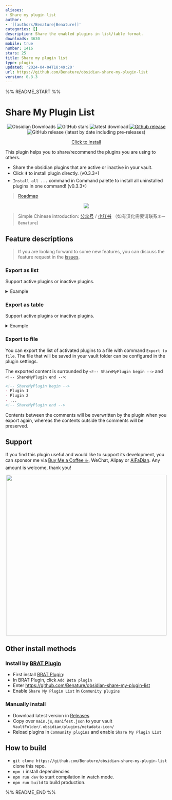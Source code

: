 ```yaml
---
aliases:
- Share my plugin list
author:
- '[[authors/Benature|Benature]]'
categories: []
description: Share the enabled plugins in list/table format.
downloads: 3630
mobile: true
number: 1416
stars: 25
title: Share my plugin list
type: plugin
updated: '2024-04-04T18:49:20'
url: https://github.com/Benature/obsidian-share-my-plugin-list
version: 0.3.3
---
```


%% README_START %%

# Share My Plugin List

<div align="center">

![Obsidian Downloads](https://img.shields.io/badge/dynamic/json?logo=obsidian&color=%23483699&label=downloads&query=%24%5B%22share-my-plugin-list%22%5D.downloads&url=https%3A%2F%2Fraw.githubusercontent.com%2Fobsidianmd%2Fobsidian-releases%2Fmaster%2Fcommunity-plugin-stats.json) ![GitHub stars](https://img.shields.io/github/stars/Benature/obsidian-share-my-plugin-list?style=flat) ![latest download](https://img.shields.io/github/downloads/Benature/obsidian-share-my-plugin-list/latest/total?style=plastic) 
[![Github release](https://img.shields.io/github/manifest-json/v/Benature/obsidian-share-my-plugin-list?color=blue)](https://github.com/Benature/obsidian-share-my-plugin-list/releases/latest) ![GitHub release (latest by date including pre-releases)](https://img.shields.io/github/v/release/Benature/obsidian-share-my-plugin-list?include_prereleases&label=BRAT%20beta)

[Click to install](https://obsidian.md/plugins?id=share-my-plugin-list)

</div>

This plugin helps you to share/recommend the plugins you are using to others.

- Share the obsidian plugins that are active or inactive in your vault. 
- Click ⬇️ to install plugin directly. (v0.3.3+)
- `Install all ...` command in Command palette to install all uninstalled plugins in one command! (v0.3.3+)

>[Roadmap](https://github.com/Benature/obsidian-share-my-plugin-list/labels/status%2Fvote)

<!-- ![ShareMyPluginList](https://github.com/Benature/obsidian-share-my-plugin-list/assets/35028647/f203165c-4c84-4fc4-9122-346f7ec7b34b) -->
<center>
<img src="https://s2.loli.net/2024/01/24/1STZknQCtmu4qwi.gif" />
</center>

> Simple Chinese introduction: [公众号](https://mp.weixin.qq.com/s/WZEncNTYAwyHFB5xfoY4Zg) / [小红书](http://xhslink.com/JgqVzF) 
> （如有汉化需要请联系`木一Benature`）


## Feature descriptions
> If you are looking forward to some new features, you can discuss the feature request in the [issues](https://github.com/Benature/obsidian-share-my-plugin-list).

### Export as list

Support active plugins or inactive plugins.

<details><summary>Example</summary>

Preview:
- [**Dataview**](https://obsidian.md/plugins?id=dataview) by [*Michael Brenan*](https://github.com/blacksmithgu)
- [**Text Format**](https://obsidian.md/plugins?id=obsidian-text-format) by [*Benature*](https://github.com/Benature) [☕️](https://www.buymeacoffee.com/benature) / [⚡️](https://afdian.net/a/Benature-K) / [♡](https://s2.loli.net/2024/04/01/VtX3vYLobdF6MBc.png)
- [**Metadata Icon**](https://obsidian.md/plugins?id=metadata-icon) by [*Benature*](https://github.com/Benature) [☕️](https://www.buymeacoffee.com/benature) / [⚡️](https://afdian.net/a/Benature-K) / [♡](https://s2.loli.net/2024/04/01/VtX3vYLobdF6MBc.png)


Source:
```md
- [**Dataview**](https://obsidian.md/plugins?id=dataview) by [*Michael Brenan*](https://github.com/blacksmithgu)
- [**Text Format**](https://obsidian.md/plugins?id=obsidian-text-format) by [*Benature*](https://github.com/Benature) [☕️](https://www.buymeacoffee.com/benature) / [⚡️](https://afdian.net/a/Benature-K) / [♡](https://s2.loli.net/2024/04/01/VtX3vYLobdF6MBc.png)
- [**Metadata Icon**](https://obsidian.md/plugins?id=metadata-icon) by [*Benature*](https://github.com/Benature) [☕️](https://www.buymeacoffee.com/benature) / [⚡️](https://afdian.net/a/Benature-K) / [♡](https://s2.loli.net/2024/04/01/VtX3vYLobdF6MBc.png)
```

</details>





### Export as table

Support active plugins or inactive plugins.

<details><summary>Example</summary>

Preview:

| Name                                                                   | Author                                                                                                                                                                              | Version |
| ---------------------------------------------------------------------- | ----------------------------------------------------------------------------------------------------------------------------------------------------------------------------------- | ------- |
| [**Dataview**](https://obsidian.md/plugins?id=dataview)                | [Michael Brenan](https://github.com/blacksmithgu)                                                                                                                                   | 0.5.64  |
| [**Text Format**](https://obsidian.md/plugins?id=obsidian-text-format) | [Benature](https://github.com/Benature) [☕️](https://www.buymeacoffee.com/benature) / [⚡️](https://afdian.net/a/Benature-K) / [♡](https://s2.loli.net/2024/04/01/VtX3vYLobdF6MBc.png) | 2.6.0   |
| [**Metadata Icon**](https://obsidian.md/plugins?id=metadata-icon)      | [Benature](https://github.com/Benature) [☕️](https://www.buymeacoffee.com/benature) / [⚡️](https://afdian.net/a/Benature-K) / [♡](https://s2.loli.net/2024/04/01/VtX3vYLobdF6MBc.png) | 0.0.9   |
| [**Plugin Reloader**](https://obsidian.md/plugins?id=plugin-reloader)  | [Benature](https://github.com/Benature) [☕️](https://www.buymeacoffee.com/benature) / [⚡️](https://afdian.net/a/Benature-K) / [♡](https://s2.loli.net/2024/04/01/VtX3vYLobdF6MBc.png) | 0.0.2   |
| [**Metadata Hider**](https://obsidian.md/plugins?id=metadata-hider)    | [Benature](https://github.com/Benature) [☕️](https://www.buymeacoffee.com/benature) / [⚡️](https://afdian.net/a/Benature-K) / [♡](https://s2.loli.net/2024/04/01/VtX3vYLobdF6MBc.png) | 0.1.1   |


Source:

```md
| Name                                                                   | Author                                                                                                                                                                              | Version |
| ---------------------------------------------------------------------- | ----------------------------------------------------------------------------------------------------------------------------------------------------------------------------------- | ------- |
| [**Dataview**](https://obsidian.md/plugins?id=dataview)                | [Michael Brenan](https://github.com/blacksmithgu)                                                                                                                                   | 0.5.64  |
| [**Text Format**](https://obsidian.md/plugins?id=obsidian-text-format) | [Benature](https://github.com/Benature) [☕️](https://www.buymeacoffee.com/benature) / [⚡️](https://afdian.net/a/Benature-K) / [♡](https://s2.loli.net/2024/04/01/VtX3vYLobdF6MBc.png) | 2.6.0   |
| [**Metadata Icon**](https://obsidian.md/plugins?id=metadata-icon)      | [Benature](https://github.com/Benature) [☕️](https://www.buymeacoffee.com/benature) / [⚡️](https://afdian.net/a/Benature-K) / [♡](https://s2.loli.net/2024/04/01/VtX3vYLobdF6MBc.png) | 0.0.9   |
| [**Plugin Reloader**](https://obsidian.md/plugins?id=plugin-reloader)  | [Benature](https://github.com/Benature) [☕️](https://www.buymeacoffee.com/benature) / [⚡️](https://afdian.net/a/Benature-K) / [♡](https://s2.loli.net/2024/04/01/VtX3vYLobdF6MBc.png) | 0.0.2   |
| [**Metadata Hider**](https://obsidian.md/plugins?id=metadata-hider)    | [Benature](https://github.com/Benature) [☕️](https://www.buymeacoffee.com/benature) / [⚡️](https://afdian.net/a/Benature-K) / [♡](https://s2.loli.net/2024/04/01/VtX3vYLobdF6MBc.png) | 0.1.1   |
```


</details>


### Export to file

You can export the list of activated plugins to a file with command `Export to file`. The file that will be saved in your vault folder can be configured in the plugin settings.

The exported content is surrounded by `<!-- ShareMyPlugin begin -->` and `<!-- ShareMyPlugin end -->`:
```md
<!-- ShareMyPlugin begin -->
- Plugin 1
- Plugin 2
- ...
<!-- ShareMyPlugin end -->
```
Contents between the comments will be overwritten by the plugin when you export again, whereas the contents outside the comments will be preserved.


## Support

If you find this plugin useful and would like to support its development, you can sponsor me via [Buy Me a Coffee ☕️](https://www.buymeacoffee.com/benature), WeChat, Alipay or [AiFaDian](https://afdian.net/a/Benature-K). Any amount is welcome, thank you!

<p align="center">
<img src="https://s2.loli.net/2024/04/01/VtX3vYLobdF6MBc.png" width="500px">
</p>

## Other install methods

### Install by [BRAT Plugin](https://obsidian.md/plugins?id=obsidian42-brat)

- First install [BRAT Plugin](https://obsidian.md/plugins?id=obsidian42-brat):
- In BRAT Plugin, click `Add Beta plugin`
- Enter https://github.com/Benature/obsidian-share-my-plugin-list
- Enable `Share My Plugin List` in `Community plugins`

### Manually install

- Download latest version in [Releases](https://github.com/Benature/obsidian-share-my-plugin-list/releases/latest)
- Copy over `main.js`, `manifest.json` to your vault `VaultFolder/.obsidian/plugins/metadata-icon/`
- Reload plugins in `Community plugins` and enable `Share My Plugin List`

## How to build

- `git clone https://github.com/Benature/obsidian-share-my-plugin-list` clone this repo.
- `npm i`  install dependencies
- `npm run dev` to start compilation in watch mode.
- `npm run build`  to build production.


%% README_END %%
